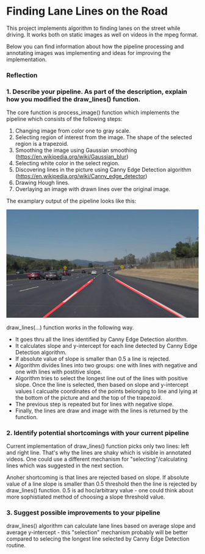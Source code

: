 # **Finding Lane Lines on the Road** 
This project implements algorithm to finding lanes on the street while driving. It works both on static images as well on videos in the mpeg format.

Below you can find information about how the pipeline processing and annotating images was implementing and ideas for improving the implementation.

### Reflection

### 1. Describe your pipeline. As part of the description, explain how you modified the draw_lines() function.

The core function is process_image() function which implements the pipeline which consists of the following steps:
1. Changing image from color one to gray scale.
2. Selecting region of interest from the image. The shape of the selected region is a trapezoid.
3. Smoothing the image using Gaussian smoothing (https://en.wikipedia.org/wiki/Gaussian_blur) 
4. Selecting white color in the select region.
5. Discovering lines in the picture using Canny Edge Detection algorithm (https://en.wikipedia.org/wiki/Canny_edge_detector)
6. Drawing Hough lines.
7. Overlaying an image with drawn lines over the original image.

The examplary output of the pipeline looks like this: 

[//]: # (Image References)

[image1]: ./test_images/output_solidWhiteCurve.jpg "Annotated picture"

![alt text][image1]

draw_lines(...) function works in the following way.
* It goes thru all the lines identified by Canny Edge Detection alorithm.
* It calculates slope and y-intercept for each line detected by Canny Edge Detection algorithm.
* If absolute value of slope is smaller than 0.5 a line is rejected.
* Algorithm divides lines into two groups: one with lines with negative and one with lines with postitive slope.
* Algorithm tries to select the longest line out of the lines with positive slope.
  Once the line is selected, then based on slope and y-intercept values I calcualte coordinates of the points belonging to line 
  and lying at the bottom of the picture and and the top of the trapezoid.
* The previous step is repeated but for lines with negative slope.
* Finally, the lines are draw and image with the lines is returned by the function.

### 2. Identify potential shortcomings with your current pipeline
Current implementation of draw_lines() function picks only two lines: left and right line. That's why the lines are shaky which is visible in annotated videos. One could use a different mechanism for "selecting"/calculating lines which was suggested in the next section.

Anoher shortcoming is that lines are rejected based on slope. If absolute value of a line slope is smaller than 0.5 threshold then the line is rejected by draw_lines() function. 0.5 is ad hoc/arbitrary value - one could think about more sophistiated method of choosing a slope threshold value. 

### 3. Suggest possible improvements to your pipeline
draw_lines() algorithm can calculate lane lines based on average slope and average y-intercept - this "selection" mechanism probably will be better compared to selecing the longest line selected by Canny Edge Detection routine.

